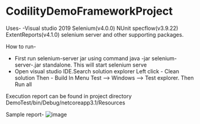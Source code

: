 # CodilityDemoFrameworkProject

Uses-
-Visual studio 2019
Selenium(v4.0.0)
NUnit
specflow(v3.9.22)
ExtentReports(v4.1.0)
selenium server
and other supporting packages.

How to run-
* First run selenium-server jar using command java -jar selenium-server-<Version>.jar standalone. This will start selenium serve
* Open visual studio IDE.Search solution explorer Left click - Clean solution Then - Build
   In Menu Test --> Windows --> Test explorer. Then Run all

Execution report can be found in  project directory DemoTest/bin/Debug/netcoreapp3.1/Resources

Sample report-
  ![image](https://user-images.githubusercontent.com/43314893/138047958-f901d2ac-9a49-4e11-b535-7f01a948e0d2.png)



